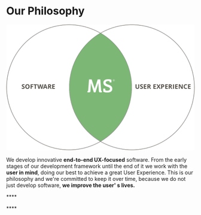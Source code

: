 # Our Philosophy

![](../.gitbook/assets/group-3.jpg)

We develop innovative **end-to-end UX-focused** software. From the early stages of our development framework until the end of it we work with the **user in mind**, doing our best to achieve a great User Experience. This is our philosophy and we're committed to keep it over time, because we do not just develop software, **we improve the user' s lives.**

\*\*\*\*

\*\*\*\*



